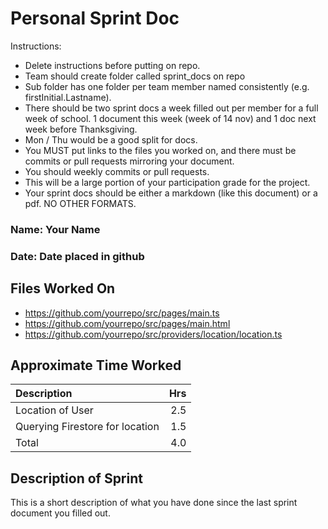 # Personal Sprint Doc

Instructions: 

- Delete instructions before putting on repo.
- Team should create folder called sprint_docs on repo
- Sub folder has one folder per team member named consistently (e.g. firstInitial.Lastname).
- There should be two sprint docs a week filled out per member for a full week of school. 1 document this week (week of 14 nov) and 1 doc next week before Thanksgiving. 
- Mon / Thu would be a good split for docs. 
- You MUST put links to the files you worked on, and there must be commits or pull requests mirroring your document. 
- You should weekly commits or pull requests.
- This will be a large portion of your participation grade for the project.
- Your sprint docs should be either a markdown (like this document) or a pdf. NO OTHER FORMATS.

### Name: Your Name
### Date: Date placed in github

## Files Worked On

- https://github.com/yourrepo/src/pages/main.ts
- https://github.com/yourrepo/src/pages/main.html
- https://github.com/yourrepo/src/providers/location/location.ts


## Approximate Time Worked

| Description                     | Hrs  |
| :------------------------------ | ---: |
| Location of User                | 2.5  |
| Querying Firestore for location | 1.5  |
| Total                           | 4.0  |

## Description of Sprint

This is a short description of what you have done since the last sprint document you filled out.
